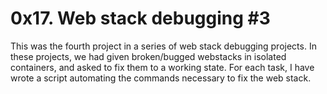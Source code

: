 # 0x17. Web stack debugging #3
This was the fourth project in a series of web stack debugging projects. In these projects, we had given broken/bugged webstacks in isolated containers, and asked to fix them to a working state. For each task, I have wrote a script automating the commands necessary to fix the
web stack.
